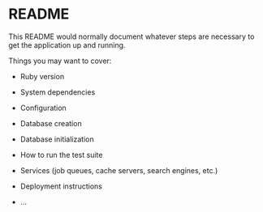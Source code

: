 # README

This README would normally document whatever steps are necessary to get the
application up and running.

Things you may want to cover:

* Ruby version



* System dependencies

* Configuration

* Database creation

* Database initialization

* How to run the test suite

* Services (job queues, cache servers, search engines, etc.)

* Deployment instructions

* ...
